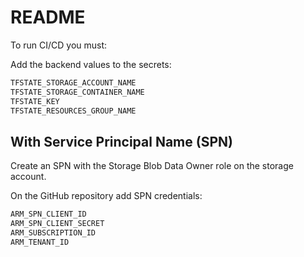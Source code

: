 # README

To run CI/CD you must:

Add the backend values to the secrets:

```bash
TFSTATE_STORAGE_ACCOUNT_NAME
TFSTATE_STORAGE_CONTAINER_NAME
TFSTATE_KEY
TFSTATE_RESOURCES_GROUP_NAME
```

## With Service Principal Name (SPN)

Create an SPN with the Storage Blob Data Owner role on the storage account.

On the GitHub repository add SPN credentials:

```bash
ARM_SPN_CLIENT_ID
ARM_SPN_CLIENT_SECRET
ARM_SUBSCRIPTION_ID
ARM_TENANT_ID
```

